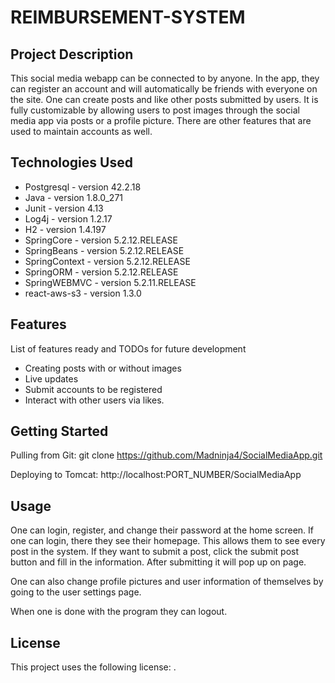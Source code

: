 # REIMBURSEMENT-SYSTEM

## Project Description

This social media webapp can be connected to by anyone. In the app, they can register an account and will automatically be friends with everyone on the site. One can create posts and like other posts submitted by users. It is fully customizable by allowing users to post images through the social media app via posts or a profile picture. There are other features that are used to maintain accounts as well. 

## Technologies Used

* Postgresql - version 42.2.18
* Java - version 1.8.0_271
* Junit - version 4.13
* Log4j - version 1.2.17
* H2 - version 1.4.197
* SpringCore - version 5.2.12.RELEASE
* SpringBeans - version 5.2.12.RELEASE
* SpringContext - version 5.2.12.RELEASE
* SpringORM - version 5.2.12.RELEASE
* SpringWEBMVC - version 5.2.11.RELEASE
* react-aws-s3 - version 1.3.0


## Features

List of features ready and TODOs for future development
* Creating posts with or without images
* Live updates
* Submit accounts to be registered
* Interact with other users via likes.



## Getting Started

Pulling from Git:
git clone https://github.com/Madninja4/SocialMediaApp.git

Deploying to Tomcat:
http://localhost:PORT_NUMBER/SocialMediaApp



## Usage

One can login, register, and change their password at the home screen. If one can login, there they see their homepage. This allows them to see every post in the system. If they want to submit a post, click the submit post button and fill in the information. After submitting it will pop up on page. 

One can also change profile pictures and user information of themselves by going to the user settings page.

When one is done with the program they can logout.

## License

This project uses the following license: [<MIT License>](<https://choosealicense.com/licenses/mit/>).
